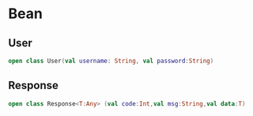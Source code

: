 # Bean

## User

```kotlin
open class User(val username: String, val password:String)
```

## Response

```kotlin
open class Response<T:Any> (val code:Int,val msg:String,val data:T)
```